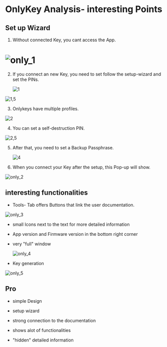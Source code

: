 

# OnlyKey Analysis- interesting Points

## Set up Wizard

1. Without connected Key, you cant access the App.

# ![only_1](Nitrokey-GUI/img/only_1.png)

2. If you connect an new Key, you need to set follow the setup-wizard and set the PINs.

   ![1](/home/niklas/git/Nitrokey-GUI/similar_software_analysis/img/1.PNG)

![1,5](/home/niklas/git/Nitrokey-GUI/similar_software_analysis/img/1,5.PNG)

3. Onlykeys have multiple profiles.

![2](/home/niklas/git/Nitrokey-GUI/similar_software_analysis/img/2.PNG)

4. You can set a self-destruction PIN.

![2,5](/home/niklas/git/Nitrokey-GUI/similar_software_analysis/img/3.PNG)

5. After that, you need to set a Backup Passphrase.

   ![4](/home/niklas/git/Nitrokey-GUI/similar_software_analysis/img/4.PNG)

6. When you connect your Key after the setup, this Pop-up will show.

![only_2](/home/niklas/git/Nitrokey-GUI/similar_software_analysis/img/only_2.png)

## interesting functionalities

- Tools- Tab offers Buttons that link the user documentation. 

![only_3](/home/niklas/git/Nitrokey-GUI/similar_software_analysis/img/only_3.png)

- small Icons next to the text for more detailed information

- App version and Firmware version in the bottom right corner

- very "full" window

  ![only_4](/home/niklas/git/Nitrokey-GUI/similar_software_analysis/img/only_4.png)



- Key generation

![only_5](/home/niklas/git/Nitrokey-GUI/similar_software_analysis/img/only_5.png)

## Pro

- simple Design

- setup wizard
- strong connection to the documentation
- shows alot of functionalities
- "hidden" detailed information
